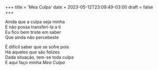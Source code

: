 +++
title = 'Mea Culpa'
date = 2023-05-12T23:09:49-03:00
draft = false
+++

Ainda que a culpa seja minha  
E não possa transferi-la a ti  
Eu fico bem triste em saber  
Que ainda não percebeste  

É difícil saber que se sofre pois  
Há aqueles que são felizes  
Dada situação, tem-se toda culpa  
E aqui faço minha *Mea Culpa*  
